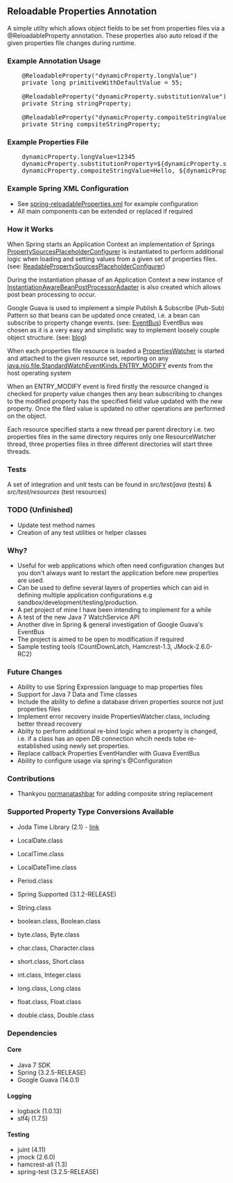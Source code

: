 ## Reloadable Properties Annotation ##

A simple utilty which allows object fields to be set from properties files via a @ReloadableProperty annotation. 
These properties also auto reload if the given properties file changes during runtime.

### Example Annotation Usage ###
<pre>
	@ReloadableProperty("dynamicProperty.longValue")
	private long primitiveWithDefaultValue = 55;

	@ReloadableProperty("dynamicProperty.substitutionValue")
	private String stringProperty;
	
	@ReloadableProperty("dynamicProperty.compoiteStringValue")
	private String compsiteStringProperty;
</pre>

### Example Properties File ###
<pre>
	dynamicProperty.longValue=12345
	dynamicProperty.substitutionProperty=${dynamicProperty.substitutionValue}
	dynamicProperty.compoiteStringValue=Hello, ${dynamicProperty.baseStringValue}!
</pre>

### Example Spring XML Configuration ###
* See [spring-reloadableProperties.xml](https://github.com/jamesemorgan/ReloadablePropertiesAnnotation/blob/master/src/main/resources/spring/spring-reloadableProperties.xml) for example configuration
* All main components can be extended or replaced if required

### How it Works  ###
When Spring starts an Application Context an implementation of Springs [PropertySourcesPlaceholderConfigurer](http://static.springsource.org/spring/docs/3.1.x/javadoc-api/org/springframework/context/support/PropertySourcesPlaceholderConfigurer.html) is instantiated to perform additional logic when loading and setting values from a given set of properties files. (see: [ReadablePropertySourcesPlaceholderConfigurer](https://github.com/jamesemorgan/ReloadablePropertiesAnnotation/blob/master/src/main/java/com/morgan/design/properties/internal/ReadablePropertySourcesPlaceholderConfigurer.java))

During the instantiation phasae of an Application Context a new instance of [InstantiationAwareBeanPostProcessorAdapter](http://static.springsource.org/spring/docs/2.5.x/api/org/springframework/beans/factory/config/InstantiationAwareBeanPostProcessorAdapter.html) is also created which allows post bean processing to occur.

Google Guava is used to implement a simple Publish & Subscribe (Pub-Sub) Pattern so that beans can be updated once created, i.e. a bean can subscribe to property change events. (see: [EventBus](http://code.google.com/p/guava-libraries/wiki/EventBusExplained)) 
EventBus was chosen as it is a very easy and simplistic way to implement loosely couple object structure. (see: [blog](http://codingjunkie.net/guava-eventbus/))

When each properties file resource is loaded a [PropertiesWatcher](https://github.com/jamesemorgan/ReloadablePropertiesAnnotation/blob/master/src/main/java/com/morgan/design/properties/internal/PropertiesWatcher.java) is started and attached to the given resource set, reporting on any [java.nio.file.StandardWatchEventKinds.ENTRY_MODIFY](http://docs.oracle.com/javase/7/docs/api/java/nio/file/StandardWatchEventKinds.html#ENTRY_MODIFY) events from the host operating system

When an ENTRY_MODIFY event is fired firstly the resource changed is checked for property value changes then any bean subscribing to changes to the modified property has the specified field value updated with the new property. Once the filed value is updated no other operations are performed on the object.

Each resource specified starts a new thread per parent directory i.e. two properties files in the same directory requires only one ResourceWatcher thread, three properties files in three different directories will start three threads.

### Tests ###
A set of integration and unit tests can be found in _src/test/java_ (tests) & _src/test/resources_ (test resources)

### TODO (Unfinished) ###
* Update test method names
* Creation of any test utilities or helper classes

### Why? ###
* Useful for web applications which often need configuration changes but you don't always want to restart the application before new properties are used.
* Can be used to define several layers of properties which can aid in defining multiple application configurations e.g sandbox/development/testing/production.
* A pet project of mine I have been intending to implement for a while
* A test of the new Java 7 WatchService API
* Another dive in Spring & general investigation of Google Guava's EventBus
* The project is aimed to be open to modification if required
* Sample testing tools (CountDownLatch, Hamcrest-1.3, JMock-2.6.0-RC2)

### Future Changes ###
* Ability to use Spring Expression language to map properties files
* Support for Java 7 Data and Time classes
* Include the ability to define a database driven properties source not just properties files
* Implement error recovery inside PropertiesWatcher.class, including better thread recovery
* Abilty to perform additional re-bind logic when a property is changed, i.e. if a class has an open DB connection whcih needs tobe re-established using newly set properties.
* Replace callback Properties EventHandler with Guava EventBus
* Ability to configure usage via spring's @Configuration 

### Contributions ###
* Thankyou [normanatashbar](https://github.com/normanatashbar) for adding composite string replacement

### Supported Property Type Conversions Available ###
* Joda Time Library (2.1) - [link](http://joda-time.sourceforge.net/)
 * LocalDate.class
 * LocalTime.class
 * LocalDateTime.class
 * Period.class


* Spring Supported (3.1.2-RELEASE)
 * String.class
 * boolean.class, Boolean.class
 * byte.class, Byte.class
 * char.class, Character.class
 * short.class, Short.class
 * int.class, Integer.class
 * long.class,	Long.class
 * float.class, Float.class
 * double.class, Double.class

### Dependencies ###

#### Core ####
* Java 7 SDK
* Spring (3.2.5-RELEASE)
* Google Guava  (14.0.1)

#### Logging ####
* logback (1.0.13)
* slf4j (1.7.5)

#### Testing ####
* juint (4.11)
* jmock (2.6.0)
* hamcrest-all (1.3)
* spring-test (3.2.5-RELEASE)
